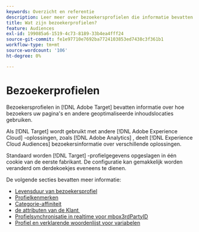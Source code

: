 ```yaml
---
keywords: Overzicht en referentie
description: Leer meer over bezoekersprofielen die informatie bevatten over hoe uw bezoekers uw pagina's en andere geoptimaliseerde inhoudslocaties gebruiken.
title: Wat zijn bezoekerprofielen?
feature: Audiences
exl-id: 199085a6-1519-4c73-8189-33b4ea4fff24
source-git-commit: fe1e97710e7692ba7724103853ed7438c3f361b1
workflow-type: tm+mt
source-wordcount: '106'
ht-degree: 0%

---
```


# Bezoekerprofielen

Bezoekersprofielen in [!DNL Adobe Target] bevatten informatie over hoe bezoekers uw pagina&#39;s en andere geoptimaliseerde inhoudslocaties gebruiken.

Als [!DNL Target] wordt gebruikt met andere [!DNL Adobe Experience Cloud] -oplossingen, zoals [!DNL Adobe Analytics] , deelt [!DNL Experience Cloud Audiences] bezoekersinformatie over verschillende oplossingen.

Standaard worden [!DNL Target] -profielgegevens opgeslagen in één cookie van de eerste fabrikant. De configuratie kan gemakkelijk worden veranderd om derdekoekjes eveneens te dienen.

De volgende secties bevatten meer informatie:

- [Levensduur van bezoekersprofiel](visitor-profile-lifetime.md)
- [Profielkenmerken](profile-parameters.md)
- [Categorie-affiniteit](category-affinity.md)
- [&#x200B; de attributen van de Klant &#x200B;](https://experienceleague.adobe.com/docs/target-dev/developer/implementation/methods/customer-attributes.html?lang=nl-NL)
- [Profielsynchronisatie in realtime voor mbox3rdPartyID](3rd-party-id.md)
- [Profiel en verklarende woordenlijst voor variabelen](variables-profiles-parameters-methods.md)
